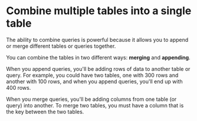 # Combine multiple tables into a single table

The ability to combine queries is powerful because it allows you to append or merge different tables or queries together.

You can combine the tables in two different ways: **merging** and **appending**.

When you append queries, you'll be adding rows of data to another table or query. For example, you could have two tables, one with 300 rows and another with 100 rows, and when you append queries, you'll end up with 400 rows. 

When you merge queries, you'll be adding columns from one table (or query) into another. To merge two tables, you must have a column that is the key between the two tables.